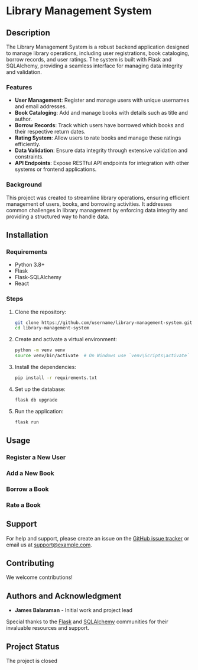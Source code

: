 # Library Management System

## Description

The Library Management System is a robust backend application designed to manage library operations, including user registrations, book cataloging, borrow records, and user ratings. The system is built with Flask and SQLAlchemy, providing a seamless interface for managing data integrity and validation.

### Features

- **User Management**: Register and manage users with unique usernames and email addresses.
- **Book Cataloging**: Add and manage books with details such as title and author.
- **Borrow Records**: Track which users have borrowed which books and their respective return dates.
- **Rating System**: Allow users to rate books and manage these ratings efficiently.
- **Data Validation**: Ensure data integrity through extensive validation and constraints.
- **API Endpoints**: Expose RESTful API endpoints for integration with other systems or frontend applications.

### Background

This project was created to streamline library operations, ensuring efficient management of users, books, and borrowing activities. It addresses common challenges in library management by enforcing data integrity and providing a structured way to handle data.

## Installation

### Requirements

- Python 3.8+
- Flask
- Flask-SQLAlchemy
- React

### Steps

1. Clone the repository:
    ```bash
    git clone https://github.com/username/library-management-system.git
    cd library-management-system
    ```
2. Create and activate a virtual environment:
    ```bash
    python -m venv venv
    source venv/bin/activate  # On Windows use `venv\Scripts\activate`
    ```
3. Install the dependencies:
    ```bash
    pip install -r requirements.txt
    ```
4. Set up the database:
    ```bash
    flask db upgrade
    ```
5. Run the application:
    ```bash
    flask run
    ```

## Usage

### Register a New User

### Add a New Book

### Borrow a Book


### Rate a Book

## Support

For help and support, please create an issue on the [GitHub issue tracker](https://github.com/username/library-management-system/issues) or email us at support@example.com.

## Contributing

We welcome contributions!

## Authors and Acknowledgment

- **James Balaraman** - Initial work and project lead

Special thanks to the [Flask](https://flask.palletsprojects.com/) and [SQLAlchemy](https://www.sqlalchemy.org/) communities for their invaluable resources and support.

## Project Status

The project is closed
